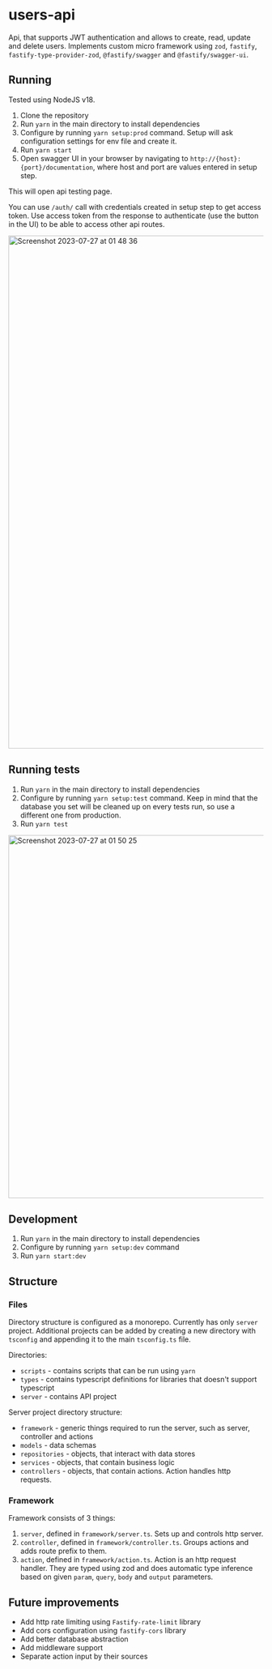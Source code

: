 # users-api

Api, that supports JWT authentication and allows to create, read, update and delete users.
Implements custom micro framework using `zod`, `fastify`, `fastify-type-provider-zod`, `@fastify/swagger` and `@fastify/swagger-ui`.

## Running

Tested using NodeJS v18.

1. Clone the repository
2. Run `yarn` in the main directory to install dependencies
3. Configure by running `yarn setup:prod` command. Setup will ask configuration settings for env file and create it.
4. Run `yarn start`
5. Open swagger UI in your browser by navigating to `http://{host}:{port}/documentation`, where host and port are values entered in setup step.

This will open api testing page.

You can use `/auth/` call with credentials created in setup step to get access token. Use access token from the response to authenticate (use the button in the UI) to be able to access other api routes.

<img width="1013" alt="Screenshot 2023-07-27 at 01 48 36" src="https://github.com/vytux/users-api/assets/206710/7c5c4217-67f4-4cdf-a045-4c6935571e01">


## Running tests

1. Run `yarn` in the main directory to install dependencies
2. Configure by running `yarn setup:test` command. Keep in mind that the database you set will be cleaned up on every tests run, so use a different one from production.
3. Run `yarn test`

<img width="717" alt="Screenshot 2023-07-27 at 01 50 25" src="https://github.com/vytux/users-api/assets/206710/88bf3f80-6314-4d02-801c-4b29abcaa547">


## Development

1. Run `yarn` in the main directory to install dependencies
2. Configure by running `yarn setup:dev` command
3. Run `yarn start:dev`

## Structure

### Files

Directory structure is configured as a monorepo.
Currently has only `server` project.
Additional projects can be added by creating a new directory with `tsconfig` and appending it to the main `tsconfig.ts` file.

Directories:
- `scripts` - contains scripts that can be run using `yarn`
- `types` - contains typescript definitions for libraries that doesn't support typescript
- `server` - contains API project

Server project directory structure:
- `framework` - generic things required to run the server, such as server, controller and actions
- `models` - data schemas
- `repositories` - objects, that interact with data stores
- `services` - objects, that contain business logic
- `controllers` - objects, that contain actions. Action handles http requests.

### Framework

Framework consists of 3 things:

1. `server`, defined in `framework/server.ts`. Sets up and controls http server.
2. `controller`, defined in `framework/controller.ts`. Groups actions and adds route prefix to them.
3. `action`, defined in `framework/action.ts`. Action is an http request handler. They are typed using zod and does automatic type inference based on given `param`, `query`, `body` and `output` parameters.

## Future improvements

- Add http rate limiting using `Fastify-rate-limit` library
- Add cors configuration using `fastify-cors` library
- Add better database abstraction
- Add middleware support
- Separate action input by their sources
